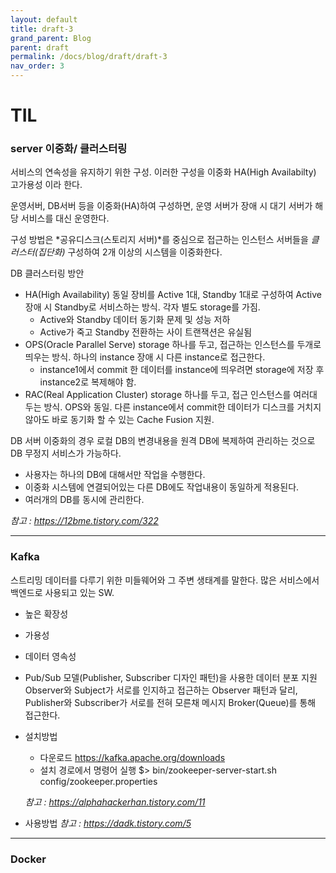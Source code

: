 ```yaml
---
layout: default
title: draft-3
grand_parent: Blog
parent: draft
permalink: /docs/blog/draft/draft-3
nav_order: 3
---
```


TIL
===========

### server 이중화/ 클러스터링
서비스의 연속성을 유지하기 위한 구성.
이러한 구성을 이중화 HA(High Availabilty) 고가용성 이라 한다.

운영서버, DB서버 등을 이중화(HA)하여 구성하면, 운영 서버가 장애 시 대기 서버가 해당 서비스를 대신 운영한다.

구성 방법은 *공유디스크(스토리지 서버)*를 중심으로 접근하는 인스턴스 서버들을 *클러스터(집단화)* 구성하여 2개 이상의 시스템을 이중화한다.

DB 클러스터링 방안
- HA(High Availability)
    동일 장비를 Active 1대, Standby 1대로 구성하여 Active 장애 시 Standby로 서비스하는 방식. 각자 별도 storage를 가짐.
    - Active와 Standby 데이터 동기화 문제 및 성능 저하
    - Active가 죽고 Standby 전환하는 사이 트랜잭션은 유실됨
- OPS(Oracle Parallel Serve)
    storage 하나를 두고, 접근하는 인스턴스를 두개로 띄우는 방식. 하나의 instance 장애 시 다른 instance로 접근한다.
    - instance1에서 commit 한 데이터를 instance에 띄우려면 storage에 저장 후 instance2로 복제해야 함.
- RAC(Real Application Cluster)
    storage 하나를 두고, 접근 인스턴스를 여러대 두는 방식. OPS와 동일.
    다른 instance에서 commit한 데이터가 디스크를 거치지 않아도 바로 동기화 할 수 있는 Cache Fusion 지원.

DB 서버 이중화의 경우 로컬 DB의 변경내용을 원격 DB에 복제하여 관리하는 것으로 DB 무정지 서비스가 가능하다.
- 사용자는 하나의 DB에 대해서만 작업을 수행한다.
- 이중화 시스템에 연결되어있는 다른 DB에도 작업내용이 동일하게 적용된다.
- 여러개의 DB를 동시에 관리한다.


*참고 : <https://12bme.tistory.com/322>*
 
- - - 

### Kafka
스트리밍 데이터를 다루기 위한 미들웨어와 그 주변 생태계를 말한다. 많은 서비스에서 백엔드로 사용되고 있는 SW.
- 높은 확장성
- 가용성
- 데이터 영속성
- Pub/Sub 모델(Publisher, Subscriber 디자인 패턴)을 사용한 데이터 분포 지원
    Observer와 Subject가 서로를 인지하고 접근하는 Observer 패턴과 달리, Publisher와 Subscriber가 서로를 전혀 모른채 메시지 Broker(Queue)를 통해 접근한다.

- 설치방법
    - 다운로드 https://kafka.apache.org/downloads
    - 설치 경로에서 명령어 실행
        $> bin/zookeeper-server-start.sh config/zookeeper.properties

    *참고 : <https://alphahackerhan.tistory.com/11>*


- 사용방법
    *참고 : <https://dadk.tistory.com/5>*


- - -

### Docker